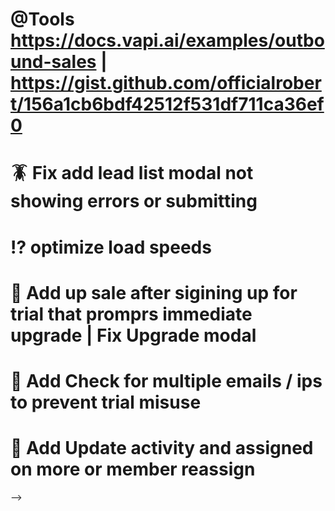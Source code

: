 # @Tools https://docs.vapi.ai/examples/outbound-sales | https://gist.github.com/officialrobert/156a1cb6bdf42512f531df711ca36ef0

# 🪳 Fix add lead list modal not showing errors or submitting

# ⁉️ optimize load speeds

# 💪 Add up sale after sigining up for trial that promprs immediate upgrade | Fix Upgrade modal

# 💾 Add Check for multiple emails / ips to prevent trial misuse

# 💾 Add Update activity and assigned on more or member reassign

<!-- # 🪳 ✅ Need to fix modals opening and autofocusing, unable to click app behind once closed, Usage one is working fine | Caused  sahd ui dialog

<!-- Uncaught InternalError: too much recursion
    $d3863c46a17e8a28$var$focus index.mjs:247
    handleFocusOut index.mjs:62
    $d3863c46a17e8a28$var$focus index.mjs:250
    handleFocusIn index.mjs:44
    $d3863c46a17e8a28$var$focus index.mjs:247
    handleFocusOut index.mjs:62
index.mjs:247 --> -->

<!-- # 🪳 ✅  Fix Leads Drawer Not laoding when i get to bottom -->

<!-- # 🪳 ✅ Fix Multiple toasts showing when drawer is opened (Maybe multi renders) -->

<!-- # 💪 ✅ Kanban add state -->

<!-- # 💪 ✅ Add New team modal , and employee permissions , invite by email with permissions -->

<!-- # 💪 ✅ Don’t redo skip traces on data you’ve already purchased (List Creation) -->

<!-- # ✅ Add Skip tracing capability -->

<!-- #✅ Create user profile -->

<!-- #✅ Add redirects to page if subscription is over , or user not correctly signed in -->

<!-- #✅ Switch alerts to use sonner https://ui.shadcn.com/docs/components/sonner -->

<!-- #✅ Switch lead results to use shad ui drawer https://ui.shadcn.com/docs/components/drawer -->

<!-- # ✅ Add cancel while drawing -->

<!-- #✅ Add Leads,LeadList to global state , so we can easily switch, filter -->

<!-- #✅ Lead Manager Add pagination , Fix status select -->

<!-- #✅  Add campaigns to global state , so we can easily switch, filter -->

<!-- #✅  Fix Date range picker in campaigns -->

<!-- #✅  add page for user voice , script -->

<!-- #✅ LMNT Voice Cloining [text](https://docs.lmnt.com/api-reference/voice/create-voice#create-voice)

#✅ Look into voice cloning -->

<!-- # Update Location cards to have dark mode ✅ -->
<!-- ⚠️ # Add Data sets for Creatify  Create Video From Link, Get Video Result,Get Vedio History, Generate Preview video from link, Render video [Video]
   # Get existing links, create link, create link with params, update link, get link by id
   # Post Lipsync Task , Get Lipsync items , get lipsync by id
   # Personas , Get available personas, Get all personas by id, create persona, delete persona
   # Voices , Get Voices
   # Get remaining credits -->
<!-- #✅ Fix campaign table types mismatch , maybe need to create different tables for each campaign

# ✅Add Data sets for Vapi Create,Get,List,Update,Delete | Assistant.Create,Get,List,Update,Delete |,Create,Get,List,Update,Delete | Phone Numbers ,Create,Get,List,Update,Delete | Squads, Create,Get,List,Update,Delete | Files, ? Create,Get,List,Update,Delete | Tools, -->

<!-- #✅ Update campaigns to show secondary contact method -->
<!-- # Fix Create lead Filter auto closing when clicking an option -->
